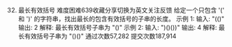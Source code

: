 32. 最长有效括号
难度困难639收藏分享切换为英文关注反馈
给定一个只包含 '(' 和 ')' 的字符串，找出最长的包含有效括号的子串的长度。
示例 1:
输入: "(()"
输出: 2
解释: 最长有效括号子串为 "()"
示例 2:
输入: ")()())"
输出: 4
解释: 最长有效括号子串为 "()()"
通过次数57,282
提交次数187,914